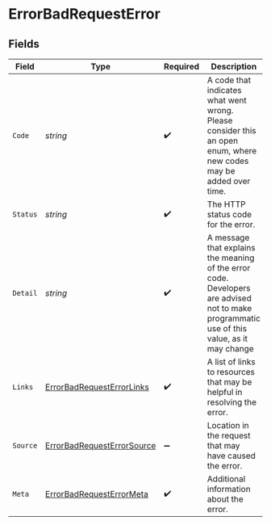 # ErrorBadRequestError


## Fields

| Field                                                                                                                                      | Type                                                                                                                                       | Required                                                                                                                                   | Description                                                                                                                                | Example                                                                                                                                    |
| ------------------------------------------------------------------------------------------------------------------------------------------ | ------------------------------------------------------------------------------------------------------------------------------------------ | ------------------------------------------------------------------------------------------------------------------------------------------ | ------------------------------------------------------------------------------------------------------------------------------------------ | ------------------------------------------------------------------------------------------------------------------------------------------ |
| `Code`                                                                                                                                     | *string*                                                                                                                                   | :heavy_check_mark:                                                                                                                         | A code that indicates what went wrong. Please consider this an open enum, where new codes may be added over time.                          | INVALID_PARAMETERS                                                                                                                         |
| `Status`                                                                                                                                   | *string*                                                                                                                                   | :heavy_check_mark:                                                                                                                         | The HTTP status code for the error.                                                                                                        | 400                                                                                                                                        |
| `Detail`                                                                                                                                   | *string*                                                                                                                                   | :heavy_check_mark:                                                                                                                         | A message that explains the meaning of the error code. Developers are advised not to make programmatic use of this value, as it may change | The request failed because it was not in the correct format or did not contain valid data.                                                 |
| `Links`                                                                                                                                    | [ErrorBadRequestErrorLinks](../../Models/Components/ErrorBadRequestErrorLinks.md)                                                          | :heavy_check_mark:                                                                                                                         | A list of links to resources that may be helpful in resolving the error.                                                                   |                                                                                                                                            |
| `Source`                                                                                                                                   | [ErrorBadRequestErrorSource](../../Models/Components/ErrorBadRequestErrorSource.md)                                                        | :heavy_minus_sign:                                                                                                                         | Location in the request that may have caused the error.                                                                                    |                                                                                                                                            |
| `Meta`                                                                                                                                     | [ErrorBadRequestErrorMeta](../../Models/Components/ErrorBadRequestErrorMeta.md)                                                            | :heavy_check_mark:                                                                                                                         | Additional information about the error.                                                                                                    |                                                                                                                                            |